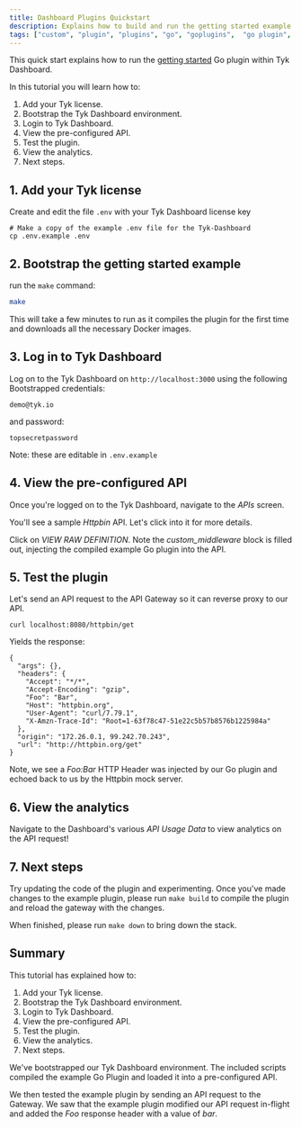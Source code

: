 ```yaml
---
title: Dashboard Plugins Quickstart
description: Explains how to build and run the getting started example within Tyk Dashboard
tags: ["custom", "plugin", "plugins", "go", "goplugins",  "go plugin", "tyk go plugin", "golang plugin"]
---
```



This quick start explains how to run the [getting started](https://github.com/TykTechnologies/custom-go-plugin) Go plugin within Tyk Dashboard.

In this tutorial you will learn how to:

1. Add your Tyk license.
2. Bootstrap the Tyk Dashboard environment.
3. Login to Tyk Dashboard.
4. View the pre-configured API.
5. Test the plugin.
6. View the analytics.
7. Next steps.

## 1. Add your Tyk license

Create and edit the file `.env` with your Tyk Dashboard license key

```console
# Make a copy of the example .env file for the Tyk-Dashboard 
cp .env.example .env
```

## 2. Bootstrap the getting started example

run the `make` command:

```bash
make
```

This will take a few minutes to run as it compiles the plugin for the first time and downloads all the necessary Docker images.

## 3. Log in to Tyk Dashboard

Log on to the Tyk Dashboard on `http://localhost:3000` using the following Bootstrapped credentials:
```
demo@tyk.io
```
and password:
```
topsecretpassword
```

Note: these are editable in `.env.example`

## 4. View the pre-configured API

Once you're logged on to the Tyk Dashboard, navigate to the *APIs* screen.

You'll see a sample *Httpbin* API.  Let's click into it for more details.

Click on *VIEW RAW DEFINITION*.  Note the *custom_middleware* block is filled out, injecting the compiled example Go plugin into the API.

## 5. Test the plugin

Let's send an API request to the API Gateway so it can reverse proxy to our API.

```terminal
curl localhost:8080/httpbin/get
```

Yields the response:
```
{
  "args": {},
  "headers": {
    "Accept": "*/*",
    "Accept-Encoding": "gzip",
    "Foo": "Bar",
    "Host": "httpbin.org",
    "User-Agent": "curl/7.79.1",
    "X-Amzn-Trace-Id": "Root=1-63f78c47-51e22c5b57b8576b1225984a"
  },
  "origin": "172.26.0.1, 99.242.70.243",
  "url": "http://httpbin.org/get"
}
```

Note, we see a *Foo:Bar* HTTP Header was injected by our Go plugin and echoed back to us by the Httpbin mock server.

## 6. View the analytics

Navigate to the Dashboard's various *API Usage Data* to view analytics on the API request!

## 7. Next steps

Try updating the code of the plugin and experimenting. Once you've made changes to the example plugin, please run `make build` to compile the plugin and reload the gateway with the changes.

When finished, please run `make down` to bring down the stack.

## Summary

This tutorial has explained how to:
1. Add your Tyk license.
2. Bootstrap the Tyk Dashboard environment.
3. Login to Tyk Dashboard.
4. View the pre-configured API.
5. Test the plugin.
6. View the analytics.
7. Next steps.

We've bootstrapped our Tyk Dashboard environment. The included scripts compiled the example Go Plugin and loaded it into a pre-configured API.

We then tested the example plugin by sending an API request to the Gateway. We saw that the example plugin modified our API request in-flight and added the *Foo* response header with a value of *bar*.